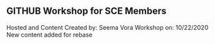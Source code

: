 ## GITHUB Workshop for SCE Members
Hosted and Content Created by: Seema Vora 
Workshop on: 10/22/2020
New content added for rebase